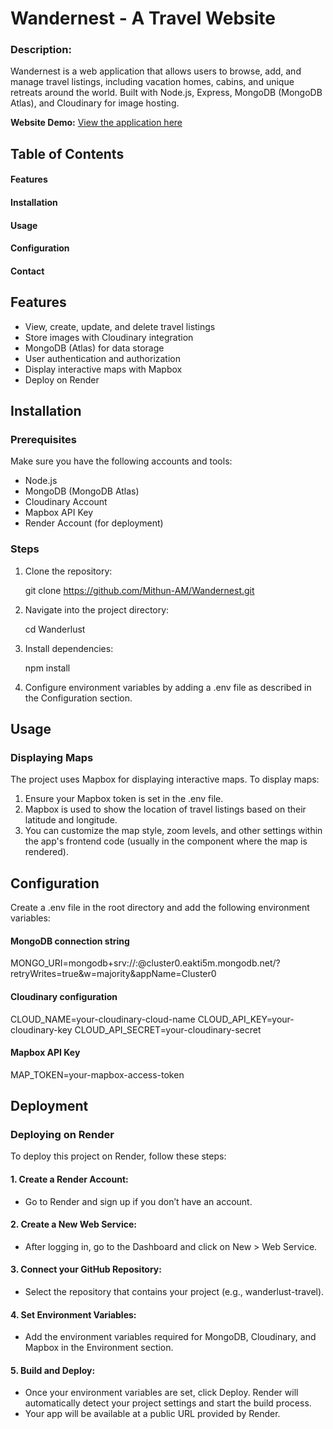 # Wandernest - A Travel Website
### Description:
Wandernest is a web application that allows users to browse, add, and manage travel listings, including vacation homes, cabins, and unique retreats around the world. Built with Node.js, Express, MongoDB (MongoDB Atlas), and Cloudinary for image hosting.

**Website Demo:** [View the application here](https://wanderlust-3qt2.onrender.com/listings)

## Table of Contents
#### Features
#### Installation
#### Usage
#### Configuration
#### Contact

## Features
- View, create, update, and delete travel listings
- Store images with Cloudinary integration
- MongoDB (Atlas) for data storage
- User authentication and authorization
- Display interactive maps with Mapbox
- Deploy on Render

## Installation
### Prerequisites
Make sure you have the following accounts and tools:
- Node.js
- MongoDB (MongoDB Atlas)
- Cloudinary Account
- Mapbox API Key
- Render Account (for deployment)

### Steps
1. Clone the repository:
   
   git clone https://github.com/Mithun-AM/Wandernest.git

2. Navigate into the project directory:
   
   cd Wanderlust

3. Install dependencies:
   
   npm install

4. Configure environment variables by adding a .env file as described in the Configuration section.
   
## Usage
### Displaying Maps
The project uses Mapbox for displaying interactive maps. To display maps:  
1. Ensure your Mapbox token is set in the .env file.
2. Mapbox is used to show the location of travel listings based on their latitude and longitude.
3. You can customize the map style, zoom levels, and other settings within the app's frontend code (usually in the component where the map is rendered).
   
## Configuration
Create a .env file in the root directory and add the following environment variables:

#### MongoDB connection string
MONGO_URI=mongodb+srv://<username>:<password>@cluster0.eakti5m.mongodb.net/?retryWrites=true&w=majority&appName=Cluster0
#### Cloudinary configuration
CLOUD_NAME=your-cloudinary-cloud-name
CLOUD_API_KEY=your-cloudinary-key
CLOUD_API_SECRET=your-cloudinary-secret

#### Mapbox API Key
MAP_TOKEN=your-mapbox-access-token

## Deployment
### Deploying on Render
To deploy this project on Render, follow these steps:

#### 1. Create a Render Account:
- Go to Render and sign up if you don’t have an account.
#### 2. Create a New Web Service:
- After logging in, go to the Dashboard and click on New > Web Service.
#### 3. Connect your GitHub Repository:
- Select the repository that contains your project (e.g., wanderlust-travel).
#### 4. Set Environment Variables:
- Add the environment variables required for MongoDB, Cloudinary, and Mapbox in the Environment section.
#### 5. Build and Deploy:
- Once your environment variables are set, click Deploy. Render will automatically detect your project settings and start the build process.
- Your app will be available at a public URL provided by Render.
